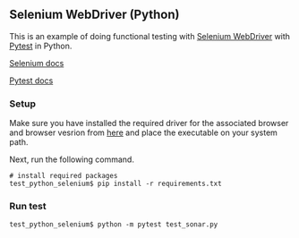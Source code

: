 ## Selenium WebDriver (Python)

This is an example of doing functional testing with [Selenium WebDriver](https://github.com/SeleniumHQ/selenium) with [Pytest](https://github.com/pytest-dev/pytest) in Python.

[Selenium docs](https://www.selenium.dev/selenium/docs/api/py/)

[Pytest docs](https://docs.pytest.org/en/stable/contents.html)

### Setup

Make sure you have installed the required driver for the associated browser and browser vesrion from [here](https://www.selenium.dev/selenium/docs/api/javascript/index.html) and place the executable on your system path.

Next, run the following command.

```shell
# install required packages
test_python_selenium$ pip install -r requirements.txt
```

### Run test

```shell
test_python_selenium$ python -m pytest test_sonar.py
```
